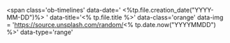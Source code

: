 <span 
	  class='ob-timelines' 
	  data-date=' <%tp.file.creation_date("YYYY-MM-DD")%> ' 
	  data-title='<% tp.file.title %>' 
	  data-class='orange' 
	  data-img = 'https://source.unsplash.com/random/<% tp.date.now("YYYYMMDD") %>' 
	  data-type='range' 
</span>


